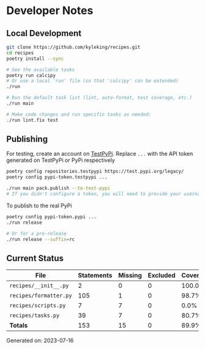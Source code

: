 # Developer Notes

## Local Development

```sh
git clone https://github.com/kyleking/recipes.git
cd recipes
poetry install --sync

# See the available tasks
poetry run calcipy
# Or use a local 'run' file (so that 'calcipy' can be extended)
./run

# Run the default task list (lint, auto-format, test coverage, etc.)
./run main

# Make code changes and run specific tasks as needed:
./run lint.fix test
```

## Publishing

For testing, create an account on [TestPyPi](https://test.pypi.org/legacy/). Replace `...` with the API token generated on TestPyPi or PyPi respectively

```sh
poetry config repositories.testpypi https://test.pypi.org/legacy/
poetry config pypi-token.testpypi ...

./run main pack.publish --to-test-pypi
# If you didn't configure a token, you will need to provide your username and password to publish
```

To publish to the real PyPi

```sh
poetry config pypi-token.pypi ...
./run release

# Or for a pre-release
./run release --suffix=rc
```

## Current Status

<!-- {cts} COVERAGE -->
| File                   |   Statements |   Missing |   Excluded | Coverage   |
|------------------------|--------------|-----------|------------|------------|
| `recipes/__init__.py`  |            2 |         0 |          0 | 100.0%     |
| `recipes/formatter.py` |          105 |         1 |          0 | 98.7%      |
| `recipes/scripts.py`   |            7 |         7 |          0 | 0.0%       |
| `recipes/tasks.py`     |           39 |         7 |          0 | 80.7%      |
| **Totals**             |          153 |        15 |          0 | 89.9%      |

Generated on: 2023-07-16
<!-- {cte} -->

